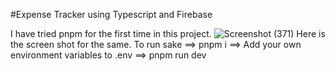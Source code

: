 #Expense Tracker using Typescript and Firebase

I have tried pnpm for the first time in this project.
![Screenshot (371)](https://github.com/pratham2609/ExpenseTracker-using-TypescriptAndFirebase/assets/101088246/b04df7fc-4107-4233-99b6-ac1e10f8e7b8)
Here is the screen shot for the same.
To run sake
==> pnpm i
==> Add your own environment variables to .env
==> pnpm run dev

